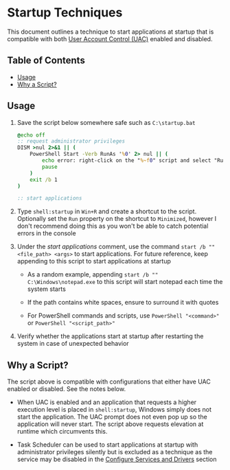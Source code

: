 # Startup Techniques

This document outlines a technique to start applications at startup that is compatible with both [User Account Control (UAC)](https://learn.microsoft.com/en-us/windows/security/application-security/application-control/user-account-control/how-it-works#the-uac-user-experience) enabled and disabled.

## Table of Contents

- [Usage](#usage)
- [Why a Script?](#why-a-script)

## Usage

1. Save the script below somewhere safe such as ``C:\startup.bat``

    ```bat
    @echo off
    :: request administrator privileges
    DISM >nul 2>&1 || (
        PowerShell Start -Verb RunAs '%0' 2> nul || (
            echo error: right-click on the "%~f0" script and select "Run as administrator"
            pause
        )
        exit /b 1
    )

    :: start applications
    ```

2. Type ``shell:startup`` in ``Win+R`` and create a shortcut to the script. Optionally set the ``Run`` property on the shortcut to ``Minimized``, however I don't recommend doing this as you won't be able to catch potential errors in the console

3. Under the *start applications* comment, use the command ``start /b "" <file_path> <args>`` to start applications. For future reference, keep appending to this script to start applications at startup

    - As a random example, appending ``start /b "" C:\Windows\notepad.exe`` to this script will start notepad each time the system starts

    - If the path contains white spaces, ensure to surround it with quotes

    - For PowerShell commands and scripts, use ``PowerShell "<command>"`` or ``PowerShell "<script_path>"``

4. Verify whether the applications start at startup after restarting the system in case of unexpected behavior

## Why a Script?

The script above is compatible with configurations that either have UAC enabled or disabled. See the notes below.

- When UAC is enabled and an application that requests a higher execution level is placed in ``shell:startup``, Windows simply does not start the application. The UAC prompt does not even pop up so the application will never start. The script above requests elevation at runtime which circumvents this.

- Task Scheduler can be used to start applications at startup with administrator privileges silently but is excluded as a technique as the service may be disabled in the [Configure Services and Drivers](/docs/post-install.md#configure-services-and-drivers) section
